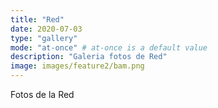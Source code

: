 ```yaml
---
title: "Red"
date: 2020-07-03 
type: "gallery"
mode: "at-once" # at-once is a default value
description: "Galeria fotos de Red"
image: images/feature2/bam.png
---
```

Fotos de la Red

